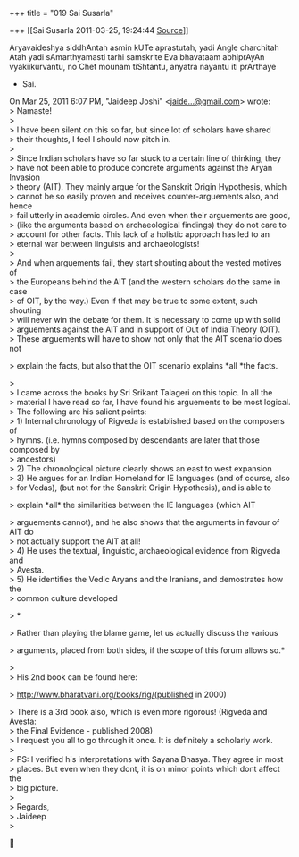 +++
title = "019 Sai Susarla"

+++
[[Sai Susarla	2011-03-25, 19:24:44 [Source](https://groups.google.com/g/samskrita/c/EBpErRW_-yU)]]



Aryavaideshya siddhAntah asmin kUTe aprastutah, yadi Angle charchitah  
Atah yadi sAmarthyamasti tarhi samskrite Eva bhavataam abhiprAyAn vyakiikurvantu, no Chet mounam tiShtantu, anyatra nayantu iti prArthaye  
- Sai.

On Mar 25, 2011 6:07 PM, "Jaideep Joshi" \<[jaide...@gmail.com]()\> wrote:  
\> Namaste!  
\>  
\> I have been silent on this so far, but since lot of scholars have shared  
\> their thoughts, I feel I should now pitch in.  
\>  
\> Since Indian scholars have so far stuck to a certain line of thinking, they  
\> have not been able to produce concrete arguments against the Aryan Invasion  
\> theory (AIT). They mainly argue for the Sanskrit Origin Hypothesis, which  
\> cannot be so easily proven and receives counter-arguements also, and hence  
\> fail utterly in academic circles. And even when their arguements are good,  
\> (like the arguments based on archaeological findings) they do not care to  
\> account for other facts. This lack of a holistic approach has led to an  
\> eternal war between linguists and archaeologists!  
\>  
\> And when arguements fail, they start shouting about the vested motives of  
\> the Europeans behind the AIT (and the western scholars do the same in case  
\> of OIT, by the way.) Even if that may be true to some extent, such shouting  
\> will never win the debate for them. It is necessary to come up with solid  
\> arguements against the AIT and in support of Out of India Theory (OIT).  
\> These arguements will have to show not only that the AIT scenario does not  

\> explain the facts, but also that the OIT scenario explains \*all \*the facts.

  
\>  
\> I came across the books by Sri Srikant Talageri on this topic. In all the  
\> material I have read so far, I have found his arguements to be most logical.  
\> The following are his salient points:  
\> 1) Internal chronology of Rigveda is established based on the composers of  
\> hymns. (i.e. hymns composed by descendants are later that those composed by  
\> ancestors)  
\> 2) The chronological picture clearly shows an east to west expansion  
\> 3) He argues for an Indian Homeland for IE languages (and of course, also  
\> for Vedas), (but not for the Sanskrit Origin Hypothesis), and is able to  

\> explain \*all\* the similarities between the IE languages (which AIT

  
\> arguements cannot), and he also shows that the arguments in favour of AIT do  
\> not actually support the AIT at all!  
\> 4) He uses the textual, linguistic, archaeological evidence from Rigveda and  
\> Avesta.  
\> 5) He identifies the Vedic Aryans and the Iranians, and demostrates how the  
\> common culture developed  

\> \*

  
\> Rather than playing the blame game, let us actually discuss the various  

\> arguments, placed from both sides, if the scope of this forum allows so.\*

  
\>  
\> His 2nd book can be found here:  

\> <http://www.bharatvani.org/books/rig/(published> in 2000)

  
\> There is a 3rd book also, which is even more rigorous! (Rigveda and Avesta:  
\> the Final Evidence - published 2008)  
\> I request you all to go through it once. It is definitely a scholarly work.  
\>  
\> PS: I verified his interpretations with Sayana Bhasya. They agree in most  
\> places. But even when they dont, it is on minor points which dont affect the  
\> big picture.  
\>  
\> Regards,  
\> Jaideep  
\>  



